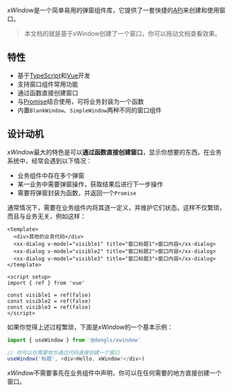 *xWindow*是一个简单易用的弹窗组件库，它提供了一套快捷的[API](/api)来创建和使用窗口。

> 本文档的就是基于xWindow创建了一个窗口，你可以拖动文档查看效果。

## 特性

- 基于[TypeScript][typescript]和[Vue][vue]开发
- 支持窗口组件常用功能
- 通过函数直接创建窗口
- 与[Promise][promise]结合使用，可将业务封装为一个函数
- 内置`BlankWindow`、`SimpleWindow`两种不同的窗口组件

## 设计动机

*xWindow*最大的特色是可以**通过函数直接创建窗口**，显示你想要的东西。在业务系统中，经常会遇到以下情况：

- 业务组件中存在多个弹窗
- 某一业务中需要弹窗操作，获取结果后进行下一步操作
- 需要将弹窗封装为函数，并返回一个`Promise`

通常情况下，需要在业务组件内将其逐一定义，并维护它们状态。这样不仅繁琐，而且与业务无关，例如这样：

```vue
<template>
  <div>其他的业务代码</div>
  <xx-dialog v-model="visible1" title="窗口标题1">窗口内容</xx-dialog>
  <xx-dialog v-model="visible2" title="窗口标题2">窗口内容</xx-dialog>
  <xx-dialog v-model="visible3" title="窗口标题3">窗口内容</xx-dialog>
</template>

<script setup>
import { ref } from 'vue'

const visible1 = ref(false)
const visible2 = ref(false)
const visible3 = ref(false)
</script>
```

如果你觉得上述过程繁琐，下面是*xWindow*的一个基本示例：

```js
import { useWindow } from '@dongls/xwindow'

// 你可以在需要地方通过代码直接创建一个窗口
useWindow('标题', <div>Hello, xWindow!</div>)
```

*xWindow*不需要事先在业务组件中声明，你可以在任何需要的地方直接创建一个窗口。

<div class="doc-example">
  <HelloWorld/>
</div>

<Footer path="/introduction"/>

[vue]: https://vuejs.org
[typescript]: https://www.typescriptlang.org
[promise]: https://developer.mozilla.org/zh-CN/docs/Web/JavaScript/Reference/Global_Objects/Promise